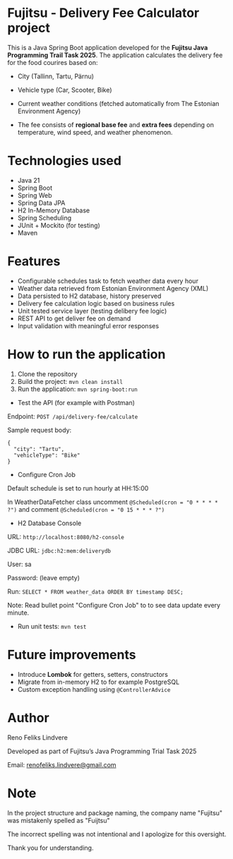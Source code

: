 # Fujitsu - Delivery Fee Calculator project

This is a Java Spring Boot application developed for the **Fujitsu Java Programming Trail Task 2025**. The application calculates the delivery fee for the food courires based on:
- City (Tallinn, Tartu, Pärnu)
- Vehicle type (Car, Scooter, Bike)
- Current weather conditions (fetched automatically from The Estonian Environment Agency)

- The fee consists of **regional base fee** and **extra fees** depending on temperature, wind speed, and weather phenomenon.

# Technologies used
- Java 21
- Spring Boot
- Spring Web
- Spring Data JPA
- H2 In-Memory Database
- Spring Scheduling
- JUnit + Mockito (for testing)
- Maven

# Features
- Configurable schedules task to fetch weather data every hour
- Weather data retrieved from Estonian Environment Agency (XML)
- Data persisted to H2 database, history preserved
- Delivery fee calculation logic based on business rules
- Unit tested service layer (testing delibery fee logic)
- REST API to get deliver fee on demand
- Input validation with meaningful error responses

# How to run the application

1. Clone the repository
2. Build the project: ```mvn clean install```
3. Run the application: ```mvn spring-boot:run```
- Test the API (for example with Postman)

Endpoint: ```POST /api/delivery-fee/calculate```

Sample request body:
```
{
  "city": "Tartu",
  "vehicleType": "Bike"
}
```
- Configure Cron Job

Default schedule is set to run hourly at HH:15:00

In WeatherDataFetcher class uncomment ```@Scheduled(cron = "0 * * * * ?")``` and comment ```@Scheduled(cron = "0 15 * * * ?")```

- H2 Database Console

URL: ```http://localhost:8080/h2-console```

JDBC URL: ```jdbc:h2:mem:deliverydb```

User: sa

Password: (leave empty)

Run: ```SELECT * FROM weather_data ORDER BY timestamp DESC;```

Note: Read bullet point "Configure Cron Job" to to see data update every minute.

- Run unit tests: ```mvn test```

# Future improvements
- Introduce **Lombok** for getters, setters, constructors
- Migrate from in-memory H2 to for example PostgreSQL
- Custom exception handling using ```@ControllerAdvice```

# Author
Reno Feliks Lindvere

Developed as part of Fujitsu’s Java Programming Trial Task 2025

Email: renofeliks.lindvere@gmail.com

# Note
In the project structure and package naming, the company name "Fujitsu" was mistakenly spelled as "Fuijtsu"

The incorrect spelling was not intentional and I apologize for this oversight.

Thank you for understanding.
